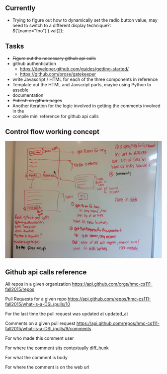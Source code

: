 ## Currently

- Trying to figure out how to dynamically set the radio button value, may need to switch to a different display technique?: $('[name="foo"]').val(2);


## Tasks

- ~~Figure out the necessary github api calls~~
- github authentication
	- https://developer.github.com/guides/getting-started/
	- https://github.com/prose/gatekeeper
- write Javascript / HTML for each of the three components in reference
- Template out the HTML and Javscript parts, maybe using Python to asseble
- documentation
- ~~Publish on github pages~~
- Another iteration for the logic involved in getting the comments involved in the 
- compile mini reference for github api calls 

## Control flow working concept
![](concept.jpg)

## Github api calls reference 
All repos in a given organization
https://api.github.com/orgs/hmc-cs111-fall2015/repos

Pull Requests for a given repo
https://api.github.com/repos/hmc-cs111-fall2015/what-is-a-DSL/pulls/10


For the last time the pull request was updated at 
updated_at

Comments on a given pull request
https://api.github.com/repos/hmc-cs111-fall2015/what-is-a-DSL/pulls/9/comments

For who made this comment
user

For where the comment sits contextually
diff_hunk

For what the comment is 
body

For where the comment is on the web
url
